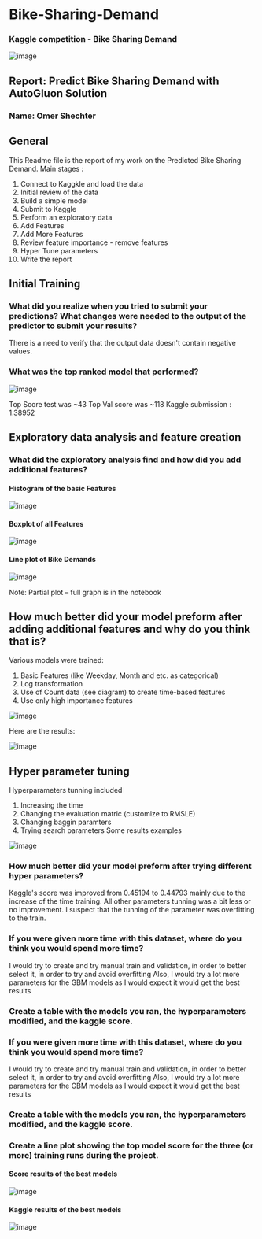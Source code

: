 # Bike-Sharing-Demand
### Kaggle competition  - Bike Sharing Demand

![image](https://user-images.githubusercontent.com/7562160/145544439-cb1b5760-32bc-499b-89c8-c85751ad8910.png)

## Report: Predict Bike Sharing Demand with AutoGluon Solution
### Name: Omer Shechter

## General 
This Readme file is the report of my work on the Predicted Bike Sharing Demand. 
Main stages :
1. Connect to Kaggkle and load the data 
2. Initial review of the data 
3. Build a simple model 
4. Submit to Kaggle 
5. Perform an exploratory data 
6. Add Features 
7. 	Add More Features 
8. Review feature importance - remove features 
9. Hyper Tune parameters 
10. Write the report 


## Initial Training
### What did you realize when you tried to submit your predictions? What changes were needed to the output of the predictor to submit your results?
There is a need to verify that the output data doesn't contain negative values.
### What was the top ranked model that performed?


![image](https://user-images.githubusercontent.com/7562160/145545579-4cad23d3-5ef5-413c-9a61-0ab1d5e10ead.png)


 
Top Score test was ~43   Top Val score was ~118
Kaggle submission  : 1.38952


## Exploratory data analysis and feature creation
###  What did the exploratory analysis find and how did you add additional features?



#### Histogram of the basic Features
![image](https://user-images.githubusercontent.com/7562160/145545804-dcf6dc1d-b714-4ef3-9782-85ca1e2c24cb.png)


#### Boxplot of all Features 

![image](https://user-images.githubusercontent.com/7562160/145545849-ebe92fc2-427c-47a7-ac27-3b7d21b4b41a.png)

#### Line plot of Bike Demands  

![image](https://user-images.githubusercontent.com/7562160/145545891-6164c674-b624-49cc-9a41-5ba85c092cc8.png)

Note:  Partial plot – full graph is in the notebook 

## How much better did your model preform after adding additional features and why do you think that is?
Various models were trained:   
1.	Basic Features (like Weekday, Month and etc. as categorical)
2.	Log transformation 
3.	Use of Count data (see diagram) to create time-based features 
4.	Use only high importance features 


![image](https://user-images.githubusercontent.com/7562160/145546386-7d9193ed-5d92-4b93-8d3d-caa94fbd990d.png)

Here are the results:

![image](https://user-images.githubusercontent.com/7562160/145549382-20fdf704-ff65-4ba2-97df-2e01536c1134.png)

## Hyper parameter tuning

Hyperparameters tunning included
1.	Increasing the time
2.	Changing the evaluation matric (customize to RMSLE)
3.	Changing baggin paramters
4.	Trying search parameters 
Some results examples 

![image](https://user-images.githubusercontent.com/7562160/145673056-4d54f6b8-dc9b-44c8-a97c-e20d2988dde2.png)

### How much better did your model preform after trying different hyper parameters?
Kaggle's score was improved from 0.45194  to 0.44793  mainly due to the increase of the time training. All other parameters tunning was a bit less or no improvement. I suspect that the tunning of the parameter was overfitting to the train.   
### If you were given more time with this dataset, where do you think you would spend more time?
I would try to create and try manual train and validation, in order to better select it, in order to try and avoid overfitting 
Also, I would try a lot more parameters  for the GBM models as I would expect it would get the best results
### Create a table with the models you ran, the hyperparameters modified, and the kaggle score.

### If you were given more time with this dataset, where do you think you would spend more time?
I would try to create and try manual train and validation, in order to better select it, in order to try and avoid overfitting 
Also, I would try a lot more parameters  for the GBM models as I would expect it would get the best results
### Create a table with the models you ran, the hyperparameters modified, and the kaggle score.



### Create a line plot showing the top model score for the three (or more) training runs during the project.

#### Score results of the best models 

![image](https://user-images.githubusercontent.com/7562160/145683028-4299c0d2-84c5-45d4-af83-f2b3e52591ec.png)

#### Kaggle results of the best models 

![image](https://user-images.githubusercontent.com/7562160/145683047-c9230242-950e-4ba6-ad5b-111df632fcc5.png)





 




